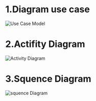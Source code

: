 # 1.Diagram use case

![Use Case Model](https://github.com/faizfauzimuzakki/Usecase/assets/115791643/7da833c1-d594-4760-b7e6-b94c38f87386)

# 2.Actifity Diagram

![Activity Diagram](https://github.com/faizfauzimuzakki/Usecase/assets/115791643/e926f7c4-f36c-4067-887f-5125286aba49)


# 3.Squence Diagram

![squence Diagram](https://github.com/faizfauzimuzakki/Usecase/assets/115791643/206315f5-d345-43d1-8ddf-d3e1c027ced9)

